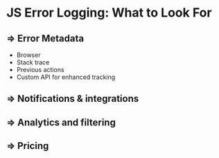 # JS Error Logging: What to Look For

## => Error Metadata

*   Browser
*   Stack trace
*   Previous actions
*   Custom API for enhanced tracking

## => Notifications & integrations

## => Analytics and filtering

## => Pricing

